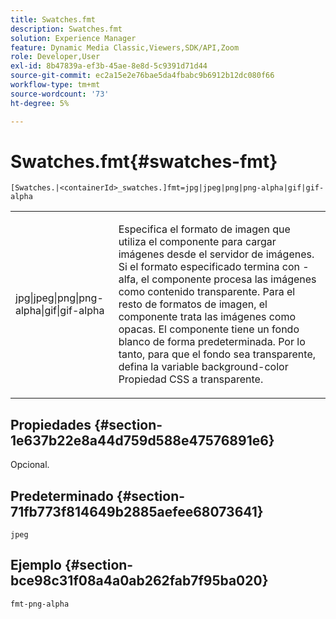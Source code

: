 ```yaml
---
title: Swatches.fmt
description: Swatches.fmt
solution: Experience Manager
feature: Dynamic Media Classic,Viewers,SDK/API,Zoom
role: Developer,User
exl-id: 8b47839a-ef3b-45ae-8e8d-5c9391d71d44
source-git-commit: ec2a15e2e76bae5da4fbabc9b6912b12dc080f66
workflow-type: tm+mt
source-wordcount: '73'
ht-degree: 5%

---
```


# Swatches.fmt{#swatches-fmt}

`[Swatches.|<containerId>_swatches.]fmt=jpg|jpeg|png|png-alpha|gif|gif-alpha`

<table id="table_4620F51BD77149FDB68F1FBECC443801"> 
 <tbody> 
  <tr> 
   <td> <p> <span class="codeph"> jpg|jpeg|png|png-alpha|gif|gif-alpha</span> </p> </td> 
   <td> <p>Especifica el formato de imagen que utiliza el componente para cargar imágenes desde el servidor de imágenes. Si el formato especificado termina con <span class="codeph"> -alfa</span>, el componente procesa las imágenes como contenido transparente. Para el resto de formatos de imagen, el componente trata las imágenes como opacas. El componente tiene un fondo blanco de forma predeterminada. Por lo tanto, para que el fondo sea transparente, defina la variable <span class="codeph"> background-color</span> Propiedad CSS a <span class="codeph"> transparente</span>. </p> </td> 
  </tr> 
 </tbody> 
</table>

## Propiedades {#section-1e637b22e8a44d759d588e47576891e6}

Opcional.

## Predeterminado {#section-71fb773f814649b2885aefee68073641}

`jpeg`

## Ejemplo {#section-bce98c31f08a4a0ab262fab7f95ba020}

`fmt-png-alpha`
